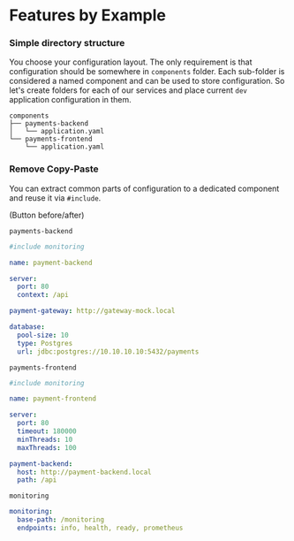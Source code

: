 # Features by Example

### Simple directory structure
You choose your configuration layout. The only requirement is that configuration should be somewhere in `components` folder. 
Each sub-folder is considered a named component and can be used to store configuration. 
So let's create folders for each of our services and place current `dev` application configuration in them.
 
```
components
├── payments-backend
│   └── application.yaml
└── payments-frontend
    └── application.yaml
```

### Remove Copy-Paste
You can extract common parts of configuration to a dedicated component and reuse it via `#include`. 

(Button before/after)

`payments-backend`
```yaml
#include monitoring

name: payment-backend

server:
  port: 80
  context: /api

payment-gateway: http://gateway-mock.local

database:
  pool-size: 10
  type: Postgres
  url: jdbc:postgres://10.10.10.10:5432/payments 
```

`payments-frontend`
```yaml
#include monitoring

name: payment-frontend

server:
  port: 80
  timeout: 180000
  minThreads: 10
  maxThreads: 100

payment-backend:
  host: http://payment-backend.local
  path: /api
```

`monitoring`
```yaml
monitoring:
  base-path: /monitoring
  endpoints: info, health, ready, prometheus
```